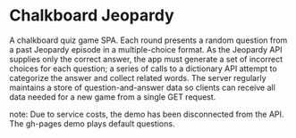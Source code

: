 # Chalkboard Jeopardy
A chalkboard quiz game SPA. Each round presents a random question from a past Jeopardy episode in a multiple-choice format. As the Jeopardy API supplies only the correct answer, the app must generate a set of incorrect choices for each question; a series of calls to a dictionary API attempt to categorize the answer and collect related words. The server regularly maintains a store of question-and-answer data so clients can receive all data needed for a new game from a single GET request.

note: Due to service costs, the demo has been disconnected from the API. The gh-pages demo plays default questions.
